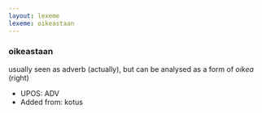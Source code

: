 ```yaml
---
layout: lexeme
lexeme: oikeastaan
---
```


###  oikeastaan

usually seen as adverb (actually), but can be analysed as a form of *oikea* (right)
* UPOS:  ADV
* Added from:  kotus

